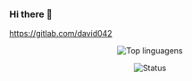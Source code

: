 ### Hi there 👋

https://gitlab.com/david042

<p align="center"><img src="https://github-readme-stats.vercel.app/api/top-langs/?username=David042&theme=react&layout=compact&hide_border" alt="Top linguagens"/></p>

<p align="center"><img src="https://github-readme-stats.vercel.app/api?username=David042&show_icons=true&count_private=true&theme=react&hide=prs,issues,contribs,&hide_border" alt="Status"/></p>
